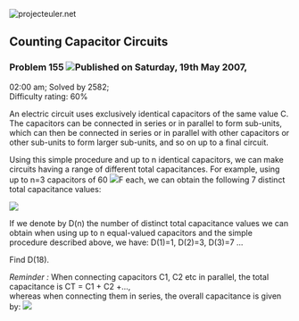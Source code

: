 ![projecteuler.net](images/print_page_logo.png)

## Counting Capacitor Circuits

### Problem 155 ![](images/icon_info.png)Published on Saturday, 19th May 2007,
02:00 am; Solved by 2582;  
Difficulty rating: 60%

An electric circuit uses exclusively identical capacitors of the same value C.  
The capacitors can be connected in series or in parallel to form sub-units,
which can then be connected in series or in parallel with other capacitors or
other sub-units to form larger sub-units, and so on up to a final circuit.

Using this simple procedure and up to n identical capacitors, we can make
circuits having a range of different total capacitances. For example, using up
to n=3 capacitors of 60 ![](project/images/p155_capsmu.gif)F each, we can
obtain the following 7 distinct total capacitance values:

![](project/images/p155_capacitors1.gif)

If we denote by D(n) the number of distinct total capacitance values we can
obtain when using up to n equal-valued capacitors and the simple procedure
described above, we have: D(1)=1, D(2)=3, D(3)=7 ...

Find D(18).

_Reminder :_ When connecting capacitors C1, C2 etc in parallel, the total
capacitance is CT = C1 + C2 +...,  
whereas when connecting them in series, the overall capacitance is given by:
![](project/images/p155_capsform.gif)

  
  


